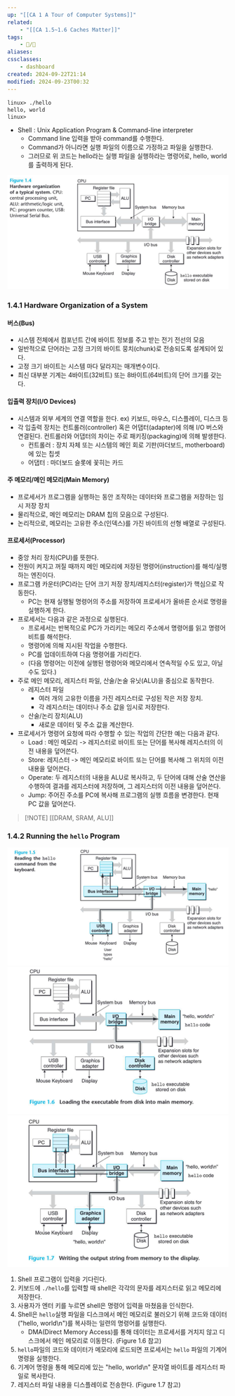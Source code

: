 ```yaml
---
up: "[[CA 1 A Tour of Computer Systems]]"
related:
    - "[[CA 1.5~1.6 Caches Matter]]"
tags:
    - 📝/🌱️
aliases:
cssclasses:
    - dashboard
created: 2024-09-22T21:14
modified: 2024-09-23T00:32
---
```


```shell
linux> ./hello
hello, world
linux>
```

-   Shell : Unix Application Program & Command-line interpreter
    -   Command line 입력을 받아 command를 수행한다.
    -   Command가 아니라면 실행 파일의 이름으로 가정하고 파일을 실행한다.
    -   그러므로 위 코드는 hello라는 실행 파일을 실행하라는 명령어로, hello, world를 출력하게 된다.

![alt text](<../Assets/Computer_Architecture/CA 1. A Tour of Computer Systems-1726995577605.jpeg>)

### 1.4.1 Hardware Organization of a System

#### 버스(Bus)

-   시스템 전체에서 컴포넌트 간에 바이트 정보를 주고 받는 전기 전선의 모음
-   일반적으로 단어라는 고정 크기의 바이트 뭉치(chunk)로 전송되도록 설계되어 있다.
-   고정 크기 바이트는 시스템 마다 달라지는 매개변수이다.
-   최신 대부분 기계는 4바이트(32비트) 또는 8바이트(64비트)의 단어 크기를 갖는다.

#### 입출력 장치(I/O Devices)

-   시스템과 외부 세계의 연결 역할을 한다. ex) 키보드, 마우스, 디스플레이, 디스크 등
-   각 입출력 장치는 컨트롤러(controller) 혹은 어댑터(adapter)에 의해 I/O 버스와 연결된다. 컨트롤러와 어댑터의 차이는 주로 패키징(packaging)에 의해 발생한다.
    -   컨트롤러 : 장치 자체 또는 시스템의 메인 회로 기판(마더보드, motherboard)에 있는 칩셋
    -   어댑터 : 마더보드 슬롯에 꽃히는 카드

#### 주 메모리/메인 메모리(Main Memory)

-   프로세서가 프로그램을 실행하는 동안 조작하는 데이터와 프로그램을 저장하는 임시 저장 장치
-   물리적으로, 메인 메모리는 DRAM 칩의 모음으로 구성된다.
-   논리적으로, 메모리는 고유한 주소(인덱스)를 가진 바이트의 선형 배열로 구성된다.

#### 프로세서(Processor)

-   중앙 처리 장치(CPU)를 뜻한다.
-   전원이 켜지고 꺼질 때까지 메인 메모리에 저장된 명령어(instruction)를 해석/실행 하는 엔진이다.
-   프로그램 카운터(PC)라는 단어 크기 저장 장치/레지스터(register)가 핵심으로 작동한다.
    -   PC는 현재 실행될 명령어의 주소를 저장하여 프로세서가 올바른 순서로 명령을 실행하게 한다.
-   프로세서는 다음과 같은 과정으로 실행된다.
    -   프로세서는 반복적으로 PC가 가리키는 메모리 주소에서 명령어를 읽고 명령어 비트를 해석한다.
    -   명령어에 의해 지시된 작업을 수행한다.
    -   PC를 업데이트하여 다음 명령어를 가리킨다.
    -   (다음 명령어는 이전에 실행된 명령어와 메모리에서 연속적일 수도 있고, 아닐 수도 있다.)
-   주로 메인 메모리, 레지스터 파일, 산술/논술 유닛(ALU)을 중심으로 동작한다.
    -   레지스터 파일
        -   여러 개의 고유한 이름을 가진 레지스터로 구성된 작은 저장 장치.
        -   각 레지스터는 데이터나 주소 값을 임시로 저장한다.
    -   산술/논리 장치(ALU)
        -   새로운 데이터 및 주소 값을 계산한다.
-   프로세서가 명령어 요청에 따라 수행할 수 있는 작업의 간단한 예는 다음과 같다.
    -   Load : 메인 메모리 -> 레지스터로 바이트 또는 단어를 복사해 레지스터의 이전 내용을 덮어쓴다.
    -   Store: 레지스터 -> 메인 메모리로 바이트 또는 단어를 복사해 그 위치의 이전 내용을 덮어쓴다.
    -   Operate: 두 레지스터의 내용을 ALU로 복사하고, 두 단어에 대해 산술 연산을 수행하여 결과를 레지스터에 저장하며, 그 레지스터의 이전 내용을 덮어쓴다.
    -   Jump: 주어진 주소를 PC에 복사해 프로그램의 실행 흐름을 변경한다. 현재 PC 값을 덮어쓴다.

> [!NOTE] [[DRAM, SRAM, ALU]]

### 1.4.2 Running the `hello` Program

![](<../Assets/Computer_Architecture/CA 1. A Tour of Computer Systems-1727005962779.jpeg>)
![](<../Assets/Computer_Architecture/CA 1. A Tour of Computer Systems-1727006816588.jpeg>)
![](<../Assets/Computer_Architecture/CA 1. A Tour of Computer Systems-1727006828032.jpeg>)

1. Shell 프로그램이 입력을 기다린다.
2. 키보드에 `./hello`를 입력할 때 shell은 각각의 문자를 레지스터로 읽고 메모리에 저장한다.
3. 사용자가 엔터 키를 누르면 shell은 명령어 입력을 마쳤음을 인식한다.
4. Shell은 `hello`실행 파일을 디스크에서 메인 메모리로 불러오기 위해 코드와 데이터("hello, world\\n")를 복사하는 일련의 명령어를 실행한다.
    - DMA(Direct Memory Access)를 통해 데이터는 프로세서를 거치지 않고 디스크에서 메인 메모리로 이동한다. (Figure 1.6 참고)
5. `hello`파일의 코드와 데이터가 메모리에 로드되면 프로세서는 `hello` 파일의 기계어 명령을 실행한다.
6. 기계어 명령을 통해 메모리에 있는 "hello, world\\n" 문자열 바이트를 레지스터 파일로 복사한다.
7. 레지스터 파일 내용을 디스플레이로 전송한다. (Figure 1.7 참고)
